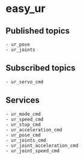 # easy_ur

## Published topics
	- ur_pose
	- ur_joints
## Subscribed topics
	- ur_servo_cmd

## Services
	- ur_mode_cmd
	- ur_speed_cmd
	- ur_stop_cmd
	- ur_acceleration_cmd
	- ur_pose_cmd
	- ur_joints_cmd
	- ur_joint_acceleration_cmd
	- ur_joint_speed_cmd
